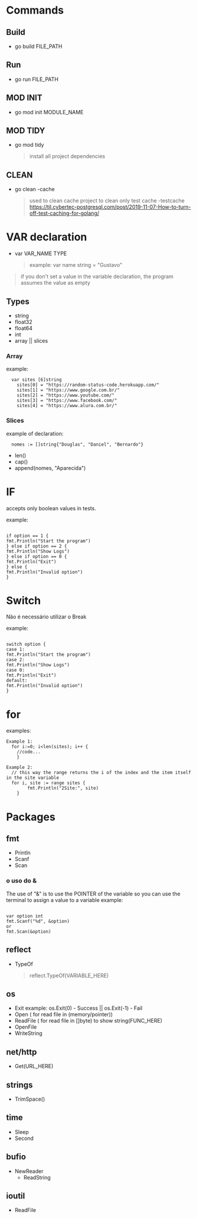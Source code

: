# Commands

## Build

- go build FILE_PATH

## Run

- go run FILE_PATH

## MOD INIT

- go mod init MODULE_NAME

## MOD TIDY

- go mod tidy
  > install all project dependencies

## CLEAN

- go clean -cache
  > used to clean cache project
  > to clean only test cache -testcache
  > https://til.cybertec-postgresql.com/post/2019-11-07-How-to-turn-off-test-caching-for-golang/

# VAR declaration

- var VAR_NAME TYPE
  > example: var name string = "Gustavo"

> if you don't set a value in the variable declaration, the program
> assumes the value as empty

## Types

- string
- float32
- float64
- int
- array || slices

### Array

example:

```
  var sites [6]string
	sites[0] = "https://random-status-code.herokuapp.com/"
	sites[1] = "https://www.google.com.br/"
	sites[2] = "https://www.youtube.com/"
	sites[3] = "https://www.facebook.com/"
	sites[4] = "https://www.alura.com.br/"
```

### Slices

example of declaration:

```
  nomes := []string{"Douglas", "Daniel", "Bernardo"}

```

- len()
- cap()
- append(nomes, "Aparecida")

# IF

accepts only boolean values in tests.

example:

```

if option == 1 {
fmt.Println("Start the program")
} else if option == 2 {
fmt.Println("Show Logs")
} else if option == 0 {
fmt.Println("Exit")
} else {
fmt.Println("Invalid option")
}

```

# Switch

Não é necessário utilizar o Break

example:

```

switch option {
case 1:
fmt.Println("Start the program")
case 2:
fmt.Println("Show Logs")
case 0:
fmt.Println("Exit")
default:
fmt.Println("Invalid option")
}

```

# for

examples:

```
Example 1:
  for i:=0; i<len(sites); i++ {
	//code...
	}
```

```
Example 2:
  // this way the range returns the i of the index and the item itself in the site variable
  for i, site := range sites {
		fmt.Println("2Site:", site)
	}
```

# Packages

## fmt

- Println
- Scanf
- Scan

### o uso do &

The use of "&" is to use the POINTER of the variable so you can use the terminal to assign a value to a variable
example:

```

var option int
fmt.Scanf("%d", &option)
or
fmt.Scan(&option)

```

## reflect

- TypeOf
  > reflect.TypeOf(VARIABLE_HERE)

## os

- Exit example: os.Exit(0) - Success || os.Exit(-1) - Fail
- Open ( for read file in (memory/pointer))
- ReadFile ( for read file in []byte) to show string(FUNC_HERE)
- OpenFile
- WriteString

## net/http

- Get(URL_HERE)

## strings

- TrimSpace()

## time

- Sleep
- Second

## bufio

- NewReader
  - ReadString

## ioutil

- ReadFile
